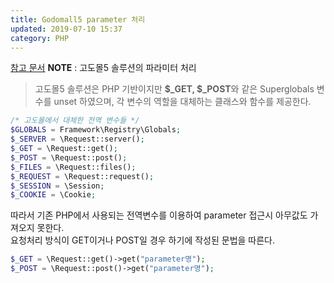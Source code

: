 ```yaml
---
title: Godomall5 parameter 처리
updated: 2019-07-10 15:37
category: PHP
---
```

[참고 문서](http://doc.godomall5.godomall.com/Godomall5_Pro_Guide/Coding_Guide#page_Superglobals)
**NOTE** : 고도몰5 솔루션의 파라미터 처리

> 고도몰5 솔루션은 PHP 기반이지만 **$_GET, $_POST**와 같은 Superglobals 변수를 unset 하였으며, 각 변수의 역할을
대체하는 클래스와 함수를 제공한다.

```php
/* 고도몰에서 대체한 전역 변수들 */
$GLOBALS = Framework\Registry\Globals;
$_SERVER = \Request::server();
$_GET = \Request::get();
$_POST = \Request::post();
$_FILES = \Request::files();
$_REQUEST = \Request::request();
$_SESSION = \Session;
$_COOKIE = \Cookie;
```
따라서 기존 PHP에서 사용되는 전역변수를 이용하여 parameter 접근시 아무값도 가져오지 못한다.  
요청처리 방식이 GET이거나 POST일 경우 하기에 작성된 문법을 따른다.

```php
$_GET = \Request::get()->get("parameter명");
$_POST = \Request::post()->get("parameter명");
```
